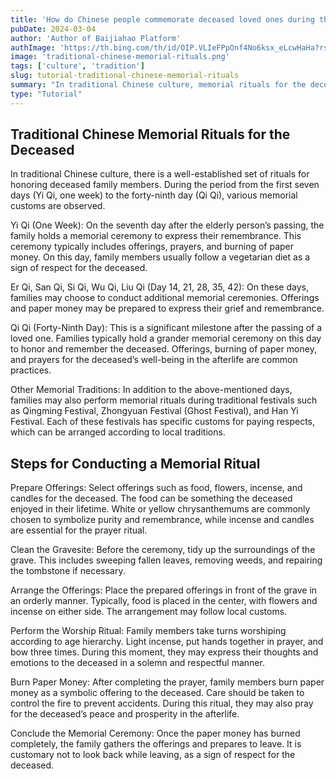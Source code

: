 ```yaml
---
title: 'How do Chinese people commemorate deceased loved ones during the period from the first seventh day to the seventh seventh day after their passing?'
pubDate: 2024-03-04
author: 'Author of Baijiahao Platform'
authImage: 'https://th.bing.com/th/id/OIP.VLIeFPpOnf4No6ksx_eLcwHaHa?rs=1&pid=ImgDetMain'
image: 'traditional-chinese-memorial-rituals.png'
tags: ['culture', 'tradition']
slug: tutorial-traditional-chinese-memorial-rituals
summary: "In traditional Chinese culture, memorial rituals for the deceased are carefully observed. These ceremonies follow a structured timeline, from the first week to the forty-ninth day after a person’s passing. Families conduct offerings, prayers, and rituals to honor their loved ones and seek blessings for their afterlife."
type: "Tutorial"
---
```



## Traditional Chinese Memorial Rituals for the Deceased
In traditional Chinese culture, there is a well-established set of rituals for honoring deceased family members. During the period from the first seven days (Yi Qi, one week) to the forty-ninth day (Qi Qi), various memorial customs are observed.

Yi Qi (One Week): On the seventh day after the elderly person’s passing, the family holds a memorial ceremony to express their remembrance. This ceremony typically includes offerings, prayers, and burning of paper money. On this day, family members usually follow a vegetarian diet as a sign of respect for the deceased.

Er Qi, San Qi, Si Qi, Wu Qi, Liu Qi (Day 14, 21, 28, 35, 42): On these days, families may choose to conduct additional memorial ceremonies. Offerings and paper money may be prepared to express their grief and remembrance.

Qi Qi (Forty-Ninth Day): This is a significant milestone after the passing of a loved one. Families typically hold a grander memorial ceremony on this day to honor and remember the deceased. Offerings, burning of paper money, and prayers for the deceased’s well-being in the afterlife are common practices.

Other Memorial Traditions: In addition to the above-mentioned days, families may also perform memorial rituals during traditional festivals such as Qingming Festival, Zhongyuan Festival (Ghost Festival), and Han Yi Festival. Each of these festivals has specific customs for paying respects, which can be arranged according to local traditions.

## Steps for Conducting a Memorial Ritual
Prepare Offerings: Select offerings such as food, flowers, incense, and candles for the deceased. The food can be something the deceased enjoyed in their lifetime. White or yellow chrysanthemums are commonly chosen to symbolize purity and remembrance, while incense and candles are essential for the prayer ritual.

Clean the Gravesite: Before the ceremony, tidy up the surroundings of the grave. This includes sweeping fallen leaves, removing weeds, and repairing the tombstone if necessary.

Arrange the Offerings: Place the prepared offerings in front of the grave in an orderly manner. Typically, food is placed in the center, with flowers and incense on either side. The arrangement may follow local customs.

Perform the Worship Ritual: Family members take turns worshiping according to age hierarchy. Light incense, put hands together in prayer, and bow three times. During this moment, they may express their thoughts and emotions to the deceased in a solemn and respectful manner.

Burn Paper Money: After completing the prayer, family members burn paper money as a symbolic offering to the deceased. Care should be taken to control the fire to prevent accidents. During this ritual, they may also pray for the deceased’s peace and prosperity in the afterlife.

Conclude the Memorial Ceremony: Once the paper money has burned completely, the family gathers the offerings and prepares to leave. It is customary not to look back while leaving, as a sign of respect for the deceased.
